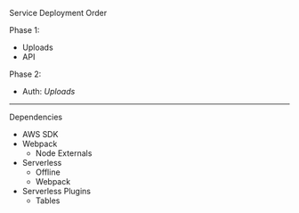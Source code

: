 Service Deployment Order

Phase 1:
- Uploads
- API

Phase 2:
- Auth: _Uploads_


---
Dependencies

- AWS SDK
- Webpack
    * Node Externals
- Serverless
    * Offline
    * Webpack
- Serverless Plugins
    * Tables